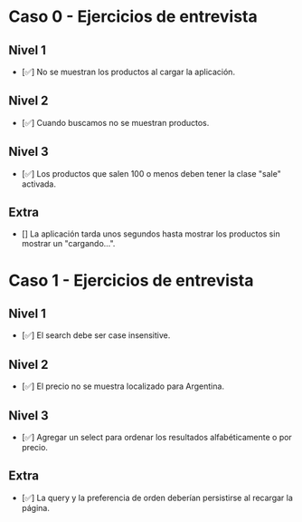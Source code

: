 # Caso 0 - Ejercicios de entrevista

## Nivel 1
- [✅] No se muestran los productos al cargar la aplicación.

## Nivel 2
- [✅] Cuando buscamos no se muestran productos.

## Nivel 3
- [✅] Los productos que salen 100 o menos deben tener la clase "sale" activada.

## Extra
- [] La aplicación tarda unos segundos hasta mostrar los productos sin mostrar un "cargando...".

# Caso 1 - Ejercicios de entrevista

## Nivel 1
- [✅] El search debe ser case insensitive.

## Nivel 2
- [✅] El precio no se muestra localizado para Argentina.

## Nivel 3
- [✅] Agregar un select para ordenar los resultados alfabéticamente o por precio.

## Extra
- [✅] La query y la preferencia de orden deberían persistirse al recargar la página.

